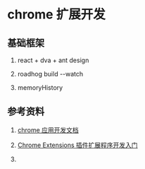 
# chrome 扩展开发

## 基础框架

1. react + dva + ant design

2. roadhog build --watch

3. memoryHistory


## 参考资料

1. [chrome 应用开发文档](https://crxdoc-zh.appspot.com/extensions/overview)

2. [Chrome Extensions 插件扩展程序开发入门](https://github.com/diamont1001/blog/issues/12)

3. []()
